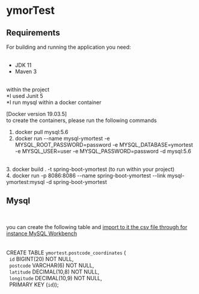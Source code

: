 # ymorTest
## Requirements<br/>
For building and running the application you need:<br/>
<br/>
* JDK 11
* Maven 3
<br/>
within the project<br/>
*I used Junit 5 <br/>
*I run mysql within a docker container <br/>

[Docker version 19.03.5]<br/>
to create the containers, please run the following commands<br/> 
1. docker pull mysql:5.6<br/>
  2. docker run --name mysql-ymortest -e MYSQL_ROOT_PASSWORD=password -e MYSQL_DATABASE=ymortest -e MYSQL_USER=user -e MYSQL_PASSWORD=password -d mysql:5.6 
  <br/>
 3. docker build . -t spring-boot-ymortest  (to run within your project) <br/>
  4. docker run -p 8086:8086 --name spring-boot-ymortest --link mysql-ymortest:mysql -d spring-boot-ymortest
<br/>

## Mysql<br/>
<br/>

you can create the following table and [import to it the csv file through for instance MySQL Workbench](https://dev.mysql.com/doc/workbench/en/wb-admin-export-import-table.html)
<br/>
<br/>
<br/>CREATE TABLE `ymortest`.`postcode_coordinates` ( <br/>
  `id` BIGINT(20) NOT NULL, <br/>
  `postcode` VARCHAR(6) NOT NULL, <br/>
  `latitude` DECIMAL(10,8) NOT NULL, <br/>
  `longitude` DECIMAL(10,9) NOT NULL, <br/>
  PRIMARY KEY (`id`)); <br/>
  

